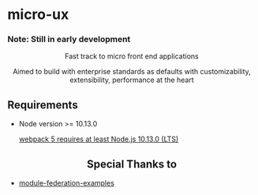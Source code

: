 # micro-ux

### Note: Still in early development

<div align="center">
Fast track to micro front end applications

<p>
Aimed to build with enterprise standards as defaults with customizability, extensibility, performance at the heart
</p>
</div>

## Requirements
- Node version >= 10.13.0

    [webpack 5 requires at least Node.js 10.13.0 (LTS)](https://github.com/webpack/webpack/blob/v5.0.0/package.json#L106-L108)



<h2 align="center">Special Thanks to</h2>

- [module-federation-examples](https://github.com/module-federation/module-federation-examples)
